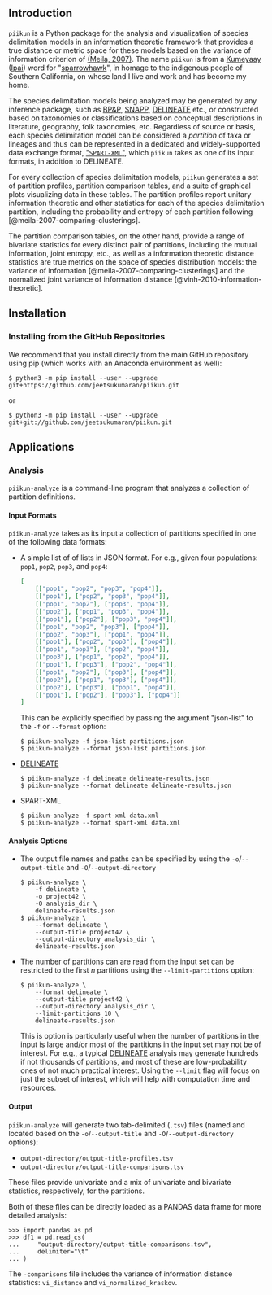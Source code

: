 ## Introduction

`piikun` is a Python package for the analysis and visualization of species delimitation models in an information theoretic framework that provides a true distance or metric space for these models based on the variance of information criterion of [(Meila, 2007)]().
The name ``piikun`` is from a [Kumeyaay](https://en.wikipedia.org/wiki/Kumeyaay_language) ([Ipai](https://en.wikipedia.org/wiki/Ipai_language)) word for "[sparrowhawk](https://livingdictionaries.app/iipay-aa/entry/JIZpvX7ajl8gxzwVbCL5)", in homage to the indigenous people of Southern California, on whose land I live and work and has become my home.

The species delimitation models being analyzed may be generated by any inference package, such as [BP&P](flouri-2018-species-tree), [SNAPP](https://www.beast2.org/snapp/), [DELINEATE](https://github.com/jsukumaran/delineate) etc., or constructed based on taxonomies or classifications based on conceptual descriptions in literature, geography, folk taxonomies, etc.
Regardless of source or basis, each species delimitation model can be considered a *partition* of taxa or lineages and thus can be represented in a dedicated and widely-supported data exchange format, ["`SPART-XML`"](@miralles-2022-spart-versatile), which `piikun` takes as one of its input formats, in addition to DELINEATE.

For every collection of species delimitation models, `piikun` generates a set of partition profiles, partition comparison tables, and a suite of graphical plots visualizing data in these tables.
The partition profiles report unitary information theoretic and other statistics for each of the species delimitation partition, including the probability and entropy of each partition following [@meila-2007-comparing-clusterings].

The partition comparison tables, on the other hand, provide a range of bivariate statistics for every distinct pair of partitions, including the mutual information, joint entropy, etc., as well as a information theoretic distance statistics are true metrics on the space of species distribution models: the variance of information [@meila-2007-comparing-clusterings] and the normalized joint variance of information distance [@vinh-2010-information-theoretic].

## Installation

### Installing from the GitHub Repositories

We recommend that you install directly from the main GitHub repository using pip (which works with an Anaconda environment as well):

```
$ python3 -m pip install --user --upgrade git+https://github.com/jeetsukumaran/piikun.git
```

or

```
$ python3 -m pip install --user --upgrade git+git://github.com/jeetsukumaran/piikun.git
```

## Applications

### Analysis

``piikun-analyze`` is a command-line program that analyzes a collection of partition definitions.

#### Input Formats

``piikun-analyze`` takes as its input a collection of partitions specified in one of the following data formats:

-   A simple list of of lists in JSON format.
    For e.g., given four populations: ``pop1``, ``pop2``, ``pop3``, and ``pop4``:

    ``` json
    [
        [["pop1", "pop2", "pop3", "pop4"]],
        [["pop1"], ["pop2", "pop3", "pop4"]],
        [["pop1", "pop2"], ["pop3", "pop4"]],
        [["pop2"], ["pop1", "pop3", "pop4"]],
        [["pop1"], ["pop2"], ["pop3", "pop4"]],
        [["pop1", "pop2", "pop3"], ["pop4"]],
        [["pop2", "pop3"], ["pop1", "pop4"]],
        [["pop1"], ["pop2", "pop3"], ["pop4"]],
        [["pop1", "pop3"], ["pop2", "pop4"]],
        [["pop3"], ["pop1", "pop2", "pop4"]],
        [["pop1"], ["pop3"], ["pop2", "pop4"]],
        [["pop1", "pop2"], ["pop3"], ["pop4"]],
        [["pop2"], ["pop1", "pop3"], ["pop4"]],
        [["pop2"], ["pop3"], ["pop1", "pop4"]],
        [["pop1"], ["pop2"], ["pop3"], ["pop4"]]
    ]
    ```

    This can be explicitly specified by passing the argument "json-list" to the ``-f`` or ``--format`` option:

    ```
    $ piikun-analyze -f json-list partitions.json
    $ piikun-analyze --format json-list partitions.json
    ```

-   [DELINEATE](https://github.com/jsukumaran/delineate)

    ```
    $ piikun-analyze -f delineate delineate-results.json
    $ piikun-analyze --format delineate delineate-results.json
    ```

- SPART-XML

    ```
    $ piikun-analyze -f spart-xml data.xml
    $ piikun-analyze --format spart-xml data.xml
    ```

#### Analysis Options

-   The output file names and paths can be specified by using the ``-o``/``--output-title`` and ``-O``/``--output-directory``

    ```
    $ piikun-analyze \
        -f delineate \
        -o project42 \
        -O analysis_dir \
        delineate-results.json
    $ piikun-analyze \
        --format delineate \
        --output-title project42 \
        --output-directory analysis_dir \
        delineate-results.json
    ```

-   The number of partitions can are read from the input set can be restricted to the first $n$ partitions using the ``--limit-partitions`` option:

    ```
    $ piikun-analyze \
        --format delineate \
        --output-title project42 \
        --output-directory analysis_dir \
        --limit-partitions 10 \
        delineate-results.json
    ```

    This is option is particularly useful when the number of partitions in the input is large and/or most of the partitions in the input set may not be of interest.
    For e.g., a typical [DELINEATE](https://github.com/jsukumaran/delineate) analysis may generate hundreds if not thousands of partitions, and most of these are low-probability ones of not much practical interest.
    Using the ``--limit`` flag will focus on just the subset of interest, which will help with computation time and resources.

#### Output

``piikun-analyze`` will generate two tab-delimited (``.tsv``) files (named and located based on the ``-o``/``--output-title`` and ``-O``/``--output-directory`` options):

- ``output-directory/output-title-profiles.tsv``
- ``output-directory/output-title-comparisons.tsv``

These files provide univariate and a mix of univariate and bivariate statistics, respectively, for the partitions.

Both of these files can be directly loaded as a PANDAS data frame for more detailed analysis:

```
>>> import pandas as pd
>>> df1 = pd.read_cs(
...     "output-directory/output-title-comparisons.tsv",
...     delimiter="\t"
... )
```

The ``-comparisons`` file includes the variance of information distance statistics: ``vi_distance`` and ``vi_normalized_kraskov``.













